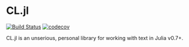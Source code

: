 # CL.jl

[![Build Status](https://travis-ci.org/dellison/CL.jl.svg?branch=master)](https://travis-ci.org/dellison/CL.jl) [![codecov](https://codecov.io/gh/dellison/CL.jl/branch/master/graph/badge.svg)](https://codecov.io/gh/dellison/CL.jl)

CL.jl is an unserious, personal library for working with text in Julia
v0.7+.
